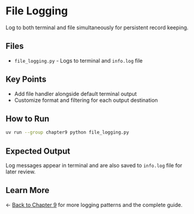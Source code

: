 # File Logging

Log to both terminal and file simultaneously for persistent record keeping.

## Files

- `file_logging.py` - Logs to terminal and `info.log` file

## Key Points

- Add file handler alongside default terminal output
- Customize format and filtering for each output destination

## How to Run

```bash
uv run --group chapter9 python file_logging.py
```

## Expected Output

Log messages appear in terminal and are also saved to `info.log` file for later review.

## Learn More

← [Back to Chapter 9](../README.md) for more logging patterns and the complete guide.